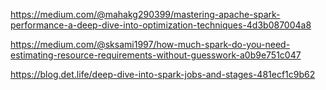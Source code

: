 https://medium.com/@mahakg290399/mastering-apache-spark-performance-a-deep-dive-into-optimization-techniques-4d3b087004a8

https://medium.com/@sksami1997/how-much-spark-do-you-need-estimating-resource-requirements-without-guesswork-a0b9e751c047

https://blog.det.life/deep-dive-into-spark-jobs-and-stages-481ecf1c9b62
